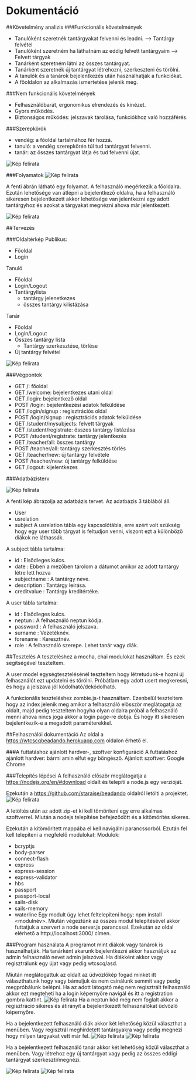 # Dokumentáció

##Követelmény analizis
###Funkcionális követelmények
- Tanulóként szeretnék tantárgyakat felvenni és leadni. --> Tantárgy felvétel
- Tanulóként szeretném ha láthatnám az eddig felvett tantárgyaim --> Felvett tárgyak
- Tanárként szeretném látni az összes tantárgyat.
- Tanárként szeretnék új tantárgyat létrehozni, szerkeszteni és törölni.
- A tanulók és a tanárok bejelentkezés után használhatják a funkciókat.
- A főoldalon az alkalmazás ismertetése jelenik meg.

###Nem funkcionális követelmények
- Felhasználóbarát, ergonomikus elrendezés és kinézet.
- Gyors működés.
- Biztonságos működés: jelszavak tárolása, funkciókhoz való hozzáférés.

###Szerepkörök

- vendég: a főoldal tartalmához fér hozzá.
- tanuló: a vendég szerepkörén túl tud tantárgyat felvenni.
- tanár: az összes tantárgyat látja és tud felvenni újat.

![Kép felirata](docs/images/elsokep.PNG)

###Folyamatok
![Kép felirata](docs/images/masodikkep.PNG)

A fenti ábrán látható egy folyamat. A felhasználó megérkezik a főoldalra. Ezután lehetősége van átlépni a bejelentkező oldalra, ha a felhasználó sikeresen bejelentkezett akkor lehetősége van jelentkezni egy adott tantárgyhoz és azokat a tárgyakat megnézni ahova már jelentkezett.

![Kép felirata](docs/images/harmadikkep.PNG)

##Tervezés

###Oldaltérkép
Publikus:

- Főoldal
- Login

Tanuló

- Főoldal
- Login/Logout
- Tantárgylista
    + tantárgy jelenetkezes
    + összes tantárgy kilistázása

Tanár

- Főoldal
- Login/Logout
- Összes tantárgy lista
    + Tantárgy szerkesztése, törlése
- Új tantárgy felvétel

![Kép felirata](docs/images/negyedikkep.PNG)

###Végpontok

- GET /: főoldal
- GET /welcome: bejelentkezes utani oldal
- GET /login: bejelentkező oldal
- POST /login: bejelentkezési adatok felküldése
- GET /login/signup : regisztrációs oldal
- POST /login/signup : regisztrációs adatok felküldése
- GET /student/mysubjects: felvett tárgyak
- GET /student/registrate: összes tantárgy listázása
- POST /student/registrate: tantárgy jelentkezés
- GET /teacher/all: összes tantárgy
- POST /teacher/all: tantárgy szerkesztés törlés
- GET /teacher/new: új tantárgy felvétele
- POST /teacher/new: új tantárgy felküldése
- GET /logout: kijelentkezes

###Adatbázisterv

![Kép felirata](docs/images/otodikkep.PNG)

A fenti kép ábrázolja az adatbázis tervet. Az adatbázis 3 táblából áll.
- User
- usrelation
- subject
A usrelation tábla egy kapcsolótábla, erre azért volt szükség hogy egy user több tárgyat is feltudjon venni, viszont ezt a különböző diákok ne láthassák.

A subject tábla tartalma:
- id : Elsődleges kulcs.
- date : Ebben a mezőben tárolom a dátumot amikor az adott tantárgy létre lett hozva
- subjectname : A tantárgy neve.
- description : Tantárgy leírása.
- creditvalue : Tantárgy kreditértéke.

A user tábla tartalma:
- id : Elsődleges kulcs.
- neptun : A felhasználó neptun kódja.
- password : A felhasználó jelszava.
- surname : Vezetéknév.
- forename : Keresztnév.
- role : A felhasználó szerepe. Lehet tanár vagy diák.

##Tesztelés
A teszteléshez a mocha, chai modulokat használtam. És ezek segitségével teszteltem.

A user model egységtesztelésénél teszteltem hogy létretudunk-e hozni új felhasználót ezt updatelni és törölni.
Próbátlam egy adott usert megkeresni, és hogy a jelszava jól kódolható/dekódolható.

A funkcionális teszteléshez zombie.js-t használtam.
Ezenbelül teszteltem hogy az index jelenik meg amikor a felhasználó elösször meglátogatja az oldalt,
majd pedig teszteltem hogyha olyan oldalra próbál a felhasználó menni ahova nincs joga akkor a login page-re dobja.
És hogy itt sikeresen bejelentkezik-e a megadott paraméterekkel.

##Felhasználói dokumentáció
Az oldal a https://wtcscqbeadando.herokuapp.com oldalon érhető el.

###A futtatáshoz ajánlott hardver-, szoftver konfiguráció
A futtatáshoz ajánlott hardver: bármi amin elfut egy böngésző.
Ajánlott szoftver: Google Chrome

###Telepítés lépései
A felhasználó először meglátogatja a https://nodejs.org/en/#download oldalt és telepíti a node.js egy verzióját.

Ezekután a https://github.com/staraise/beadando oldalról letölti a projektet. 
![Kép felirata](docs/images/hetedik.JPG)

A letöltés után az adott zip-et ki kell tömöríteni egy erre alkalmas szoftverrel. Miután a nodejs telepítése befejeződött és a kitömörítés sikeres.

Ezekután a kitömöritett mappába el kell navigálni parancssorból. Ezután fel kell telepíteni a megfelelő modulokat:
Modulok:
 - bcryptjs
 - body-parser
 - connect-flash
 - express
 - express-session
 - express-validator
 - hbs
 - passport
 - passport-local
 - sails-disk
 - sails-memory
 - waterline
Egy modult úgy lehet feltelepíteni hogy: npm install <modulnév>. Miután végeztünk az összes modul telepítésével akkor futtatjuk a szervert a node server.js parancssal. Ezekután az oldal elérhető a http://localhost:3000/ címen.

###Program használata
A programot mint diákok vagy tanárok is használhatják.
Ha tanárként akarunk bejelentkezni akkor használjuk az admin felhasználó nevet admin jelszóval.
Ha diákként akkor vagy regisztrálunk egy újat vagy pedig wtcscq/asd.

Miután meglátogattuk az oldalt az üdvözlőkép fogad minket itt választhatunk hogy vagy bámuljuk és nem csinálunk semmit vagy pedig megpróbálunk belépni. Ha az adott látogató még nem regisztrált felhasználó akkor ezt megteheti ha a login képernyőre navigál és itt a registration gombra kattint.
![Kép felirata](docs/images/10.JPG)
Ha a neptun kód még nem foglalt akkor a regisztráció sikeres és átirányít a bejelentkezett felhasználókat üdvözlő képernyőre.

Ha a bejelentkezett felhasználó diák akkor két lehetőség közül választhat a menüben. Vagy regisztrál meghirdetett tantárgyakra vagy pedig megnézi hogy milyen tárgyakat vett már fel.
![Kép felirata](docs/images/11.JPG)
![Kép felirata](docs/images/12.JPG)

Ha a bejelentkezett felhasználó tanár akkor két lehetőség közül választhat a menüben. Vagy létrehoz egy új tantárgyat vagy pedig az összes eddigi tantárgyat szerkeszti/megnézi.

![Kép felirata](docs/images/13.JPG)
![Kép felirata](docs/images/14.JPG)


